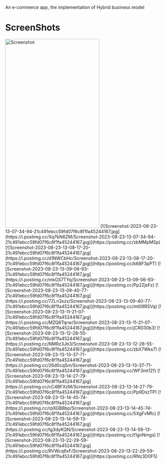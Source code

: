 An e-commerce app, the implementation of Hybrid business model
# ScreenShots
<img src="https://i.postimg.cc/J0JhJLrs/Screenshot-2023-08-23-13-06-46-47-21c491ebcc59fd07f6c8f1fa45244167.jpg" alt="Screenshot" width="300" height="600">
[![Screenshot-2023-08-23-13-07-34-94-21c491ebcc59fd07f6c8f1fa45244167.jpg](https://i.postimg.cc/Xq7bN6ZM/Screenshot-2023-08-23-13-07-34-94-21c491ebcc59fd07f6c8f1fa45244167.jpg)](https://postimg.cc/zbMMpMSp)
[![Screenshot-2023-08-23-13-08-17-20-21c491ebcc59fd07f6c8f1fa45244167.jpg](https://i.postimg.cc/d1NWCbHc/Screenshot-2023-08-23-13-08-17-20-21c491ebcc59fd07f6c8f1fa45244167.jpg)](https://postimg.cc/k68F3pPT)
[![Screenshot-2023-08-23-13-09-06-93-21c491ebcc59fd07f6c8f1fa45244167.jpg](https://i.postimg.cc/mkGS7TYq/Screenshot-2023-08-23-13-09-06-93-21c491ebcc59fd07f6c8f1fa45244167.jpg)](https://postimg.cc/Pp2ZjsFz)
[![Screenshot-2023-08-23-13-09-40-77-21c491ebcc59fd07f6c8f1fa45244167.jpg](https://i.postimg.cc/7ZLn3szx/Screenshot-2023-08-23-13-09-40-77-21c491ebcc59fd07f6c8f1fa45244167.jpg)](https://postimg.cc/mt09RSVq)
[![Screenshot-2023-08-23-13-11-21-07-21c491ebcc59fd07f6c8f1fa45244167.jpg](https://i.postimg.cc/MZQ6Tqrw/Screenshot-2023-08-23-13-11-21-07-21c491ebcc59fd07f6c8f1fa45244167.jpg)](https://postimg.cc/jCR030b3)
[![Screenshot-2023-08-23-13-12-28-55-21c491ebcc59fd07f6c8f1fa45244167.jpg](https://i.postimg.cc/NMRz3Jb3/Screenshot-2023-08-23-13-12-28-55-21c491ebcc59fd07f6c8f1fa45244167.jpg)](https://postimg.cc/zbX7Wks7)
[![Screenshot-2023-08-23-13-13-37-71-21c491ebcc59fd07f6c8f1fa45244167.jpg](https://i.postimg.cc/26d0cqSm/Screenshot-2023-08-23-13-13-37-71-21c491ebcc59fd07f6c8f1fa45244167.jpg)](https://postimg.cc/WF3mt1Zf)
[![Screenshot-2023-08-23-13-14-27-79-21c491ebcc59fd07f6c8f1fa45244167.jpg](https://i.postimg.cc/cC4BFXzM/Screenshot-2023-08-23-13-14-27-79-21c491ebcc59fd07f6c8f1fa45244167.jpg)](https://postimg.cc/Pp9DxzTP)
[![Screenshot-2023-08-23-13-14-45-74-21c491ebcc59fd07f6c8f1fa45244167.jpg](https://i.postimg.cc/rpXGB8bp/Screenshot-2023-08-23-13-14-45-74-21c491ebcc59fd07f6c8f1fa45244167.jpg)](https://postimg.cc/5XgFvMfc)
[![Screenshot-2023-08-23-13-14-59-13-21c491ebcc59fd07f6c8f1fa45244167.jpg](https://i.postimg.cc/tg3dyKQN/Screenshot-2023-08-23-13-14-59-13-21c491ebcc59fd07f6c8f1fa45244167.jpg)](https://postimg.cc/t1gnNmgs)
[![Screenshot-2023-08-23-13-22-29-59-21c491ebcc59fd07f6c8f1fa45244167.jpg](https://i.postimg.cc/RVWcq6xF/Screenshot-2023-08-23-13-22-29-59-21c491ebcc59fd07f6c8f1fa45244167.jpg)](https://postimg.cc/RNz3D0F5)
